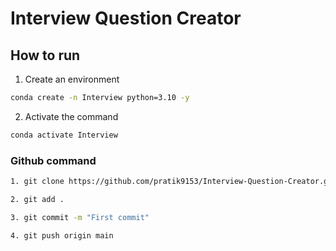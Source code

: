 # Interview Question Creator 



## How to run 

1. Create an environment 

``` bash
conda create -n Interview python=3.10 -y 
```
2. Activate  the command 
```bash
conda activate Interview

```

### Github command 


```   bash
1. git clone https://github.com/pratik9153/Interview-Question-Creator.git 

2. git add .

3. git commit -m "First commit"

4. git push origin main 

```

